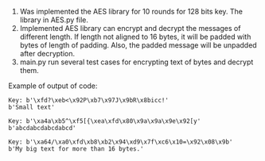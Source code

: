 1. Was implemented the AES library for 10 rounds for 128 bits key. The library in AES.py file.
2. Implemented AES library can encrypt and decrypt the messages of different length. If length not aligned to 16 bytes,
it will be padded with bytes of length of padding. Also, the padded message will be unpadded after decryption.
3. main.py run several test cases for encrypting text of bytes and decrypt them.

Example of output of code:

	Key: b'\xfd?\xeb<\x92P\xb7\x97J\x9bR\x8bicc!'
	b'Small text'

	Key: b'\xa4a\xb5^\xf5[{\xea\xfd\x80\x9a\x9a\x9e\x92[y'
	b'abcdabcdabcdabcd'

	Key: b'\xa64/\xa0\xfd\xb8\xb2\x94\xd9\x7f\xc6\x10=\x92\x08\x9b'
	b'My big text for more than 16 bytes.'